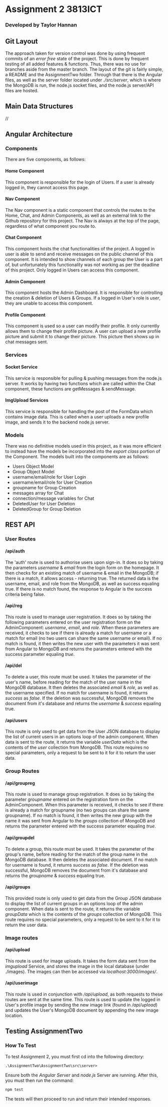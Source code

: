 # Assignment 2 3813ICT
### Developed by Taylor Hannan

## Git Layout
The approach taken for version control was done by using frequent commits of an *error free* state of the project. This is done by frequent testing of all added features & functions. Thus, there was no use for branches aside from the master branch. The layout of the git is fairly simple, a README and the AssignmentTwo folder. Through that there is the Angular files, as well as the server folder located under *./src/server*, which is where the MongoDB is run, the node.js socket files, and the node.js server/API files are hosted.

## Main Data Structures
//

## Angular Architecture
### Components
There are five components, as follows:

#### Home Component
This component is responsible for the login of Users. If a user is already logged in, they cannot access this page.

#### Nav Component
The Nav component is a static component that controls the routes to the Home, Chat, and Admin Components, as well as an external link to the Github repository for this project. The Nav is always at the top of the page, regardless of what component you route to.

#### Chat Component
This component hosts the chat functionalities of the project. A logged in user is able to send and receive messages on the public channel of this component. It is intended to show channels of each group the User is a part of, but unfortunately this functionality was not working as per the deadline of this project. Only logged in Users can access this component.

#### Admin Component
This component hosts the Admin Dashboard. It is responsible for controlling the creation & deletion of Users & Groups. If a logged in User's role is *user*, they are unable to access this component.

#### Profile Component
This component is used so a user can modify their profile. It only currently allows them to change their profile picture. A user can upload a new profile picture and submit it to change their picture. This picture then shows up in chat messages sent.

### Services
#### Socket Service
This service is responsible for pulling & pushing messages from the node.js server. It works by having two functions which are called within the Chat component, these functions are getMessages & sendMessage.

#### ImgUpload Services
This service is responsible for handling the post of the FormData which contains image data. This is called when a user uploads a new profile image, and sends it to the backend node.js server.

### Models
There was no definitive models used in this project, as it was more efficient to instead have the models be incorporated into the *export class* portion of the Component. The models built into the components are as follows:
* Users Object Model
* Group Object Model
* username/email/role for User Login
* username/email/role for User Creation
* groupname for Group Creation
* messages array for Chat
* connection/message variables for Chat
* DeletedUser for User Deletion
* DeletedGroup for Group Deletion

## REST API
### User Routes
#### /api/auth
The 'auth' route is used to authorise users upon sign-in. It does so by taking the parameters *username* & *email* from the login form on the homepage. It then checks for an existing match of username & email in the MongoDB; if there is a match, it allows access - returning true. The returned data is the username, email, and role from the MongoDB, as well as success equaling true. If there is no match found, the response to Angular is the success criteria being false.

#### /api/reg
This route is used to manage user registration. It does so by taking the following parameters entered on the user registration form on the AdminComponent: *username*,  *email*, and *role*. When these parameters are received, it checks to see if there is already a match for username or a match for email (no two users can share the same username or email). If no match is found, it then writes the new user with the parameters it was sent from Angular to MongoDB and returns the parameters entered with the success parameter equaling *true*.

#### /api/del
To delete a user, this route must be used. It takes the parameter of the user's name, before reading for the match of the user name in the MongoDB database. It then deletes the associated *email* & *role*, as well as the username specified. If no match for username is found, it returns *success* as *false*. If the deletion was successful, MongoDB removes the document from it's database and returns the *username* & *success* equaling true.


#### /api/users
This route is only used to get data from the User JSON database to display the list of current users in an options loop of the admin component. When data is sent to the route, it returns the variable *userData* which is the contents of the *user* collection from MongoDB.
This route requires no special parameters, only a request to be sent to it for it to return the user data.

### Group Routes
#### /api/groupreg
This route is used to manage group registration. It does so by taking the parameter *groupname* entered on the registration form on the AdminComponent. When this parameter is received, it checks to see if there is already a match for groupname (no two groups can share the same groupname). If no match is found, it then writes the new group with the name it was sent from Angular to the *groups* collection of MongoDB and returns the parameter entered with the success parameter equaling *true*.

#### /api/groupdel
To delete a group, this route must be used. It takes the parameter of the group's name, before reading for the match of the group name in the MongoDB database. It then deletes the associated document. If no match for username is found, it returns *success* as *false*. If the deletion was successful, MongoDB removes the document from it's database and returns the *groupname* & *success* equaling true.


#### /api/groups
This provided route is only used to get data from the Group JSON database to display the list of current groups in an options loop of the admin component. When data is sent to the route, it returns the variable *groupData* which is the contents of the *groups* collection of MongoDB.
This route requires no special parameters, only a request to be sent to it for it to return the user data.

### Image routes
#### /api/upload
This route is used for image uploads. It takes the form data sent from the *imgupload* Service, and stores the image in the local database (under ./images). The images can then be accessed via *localhost:3000/images/*.

#### /api/userimage
This route is used in conjunction with */api/upload*, as both requests to these routes are sent at the same time. This route is used to update the logged in User's profile image by sending the new image link (found in */api/upload*) and updates the User's MongoDB document by appending the new image location.

## Testing AssignmentTwo
### How To Test
To test Assignment 2, you must first cd into the following directory:
```
.\AssignmentTwo\AssignmentTwo\src\server>
```
Ensure both the *Angular Server* and *node.js* Server are running.
After this, you must then run the command:
```
npm test
```

The tests will then proceed to run and return their intended responses.
